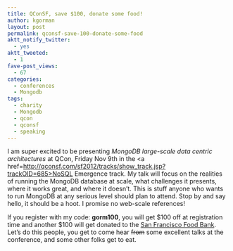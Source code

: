 ```yaml
---
title: QConSF, save $100, donate some food!
author: kgorman
layout: post
permalink: qconsf-save-100-donate-some-food
aktt_notify_twitter:
  - yes
aktt_tweeted:
  - 1
fave-post_views:
  - 67
categories:
  - conferences
  - Mongodb
tags:
  - charity
  - Mongodb
  - qcon
  - qconsf
  - speaking
---
```

I am super excited to be presenting *MongoDB large-scale data centric architectures* at QCon, Friday Nov 9th in the <a href=http://qconsf.com/sf2012/tracks/show_track.jsp?trackOID=685>NoSQL Emergence track</a>. My talk will focus on the realities of running the MongoDB database at scale, what challenges it presents, where it works great, and where it doesn&#8217;t. This is stuff anyone who wants to run MongoDB at any serious level should plan to attend. Stop by and say hello, it should be a hoot. I promise no web-scale references!

If you register with my code: **gorm100**, you will get $100 off at registration time and another $100 will get donated to the <a href=http://www.sffoodbank.org/>San Francisco Food Bank</a>. Let&#8217;s do this people, you get to come hear <del datetime="2012-10-03T04:10:33+00:00">from</del> some excellent talks at the conference, and some other folks get to eat.
